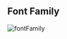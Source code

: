 ## Font Family
![fontFamily](https://user-images.githubusercontent.com/41166029/164949186-355969aa-304a-49da-ad80-bb5e4e7ef83e.png)
